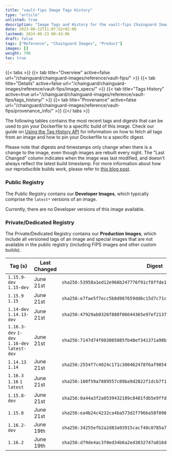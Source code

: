 ```yaml
---
title: "vault-fips Image Tags History"
type: "article"
unlisted: true
description: "Image Tags and History for the vault-fips Chainguard Image"
date: 2023-06-22T11:07:52+02:00
lastmod: 2024-06-23 00:43:06
draft: false
tags: ["Reference", "Chainguard Images", "Product"]
images: []
weight: 700
toc: true
---
```


{{< tabs >}}
{{< tab title="Overview" active=false url="/chainguard/chainguard-images/reference/vault-fips/" >}}
{{< tab title="Details" active=false url="/chainguard/chainguard-images/reference/vault-fips/image_specs/" >}}
{{< tab title="Tags History" active=true url="/chainguard/chainguard-images/reference/vault-fips/tags_history/" >}}
{{< tab title="Provenance" active=false url="/chainguard/chainguard-images/reference/vault-fips/provenance_info/" >}}
{{</ tabs >}}

The following tables contains the most recent tags and digests that can be used to pin your Dockerfile to a specific build of this image. Check our guide on [Using the Tag History API](/chainguard/chainguard-images/using-the-tag-history-api/) for information on how to fetch all tags from an image and how to pin your Dockerfile to a specific digest.

Please note that digests and timestamps only change when there is a change to the image, even though images are rebuilt every night. The "Last Changed" column indicates when the image was last modified, and doesn't always reflect the latest build timestamp. For more information about how our reproducible builds work, please refer to [this blog post](https://www.chainguard.dev/unchained/reproducing-chainguards-reproducible-image-builds).

### Public Registry
The Public Registry contains our **Developer Images**, which typically comprise the `latest*` versions of an image.

Currently, there are no Developer versions of this image available.

### Private/Dedicated Registry
The Private/Dedicated Registry contains our **Production Images**, which include all versioned tags of an image and special images that are not available in the public registry (including FIPS images and other custom builds).

| Tag (s)                                       | Last Changed | Digest                                                                    |
|-----------------------------------------------|--------------|---------------------------------------------------------------------------|
|  `1.15.9-dev` `1.15-dev`                      | June 21st    | `sha256:53958a1ed12e966b247776f91cf8ffde1433c08487a304211a0e2c863f5dc1d7` |
|  `1.15.9` `1.15`                              | June 21st    | `sha256:e7fae5f7ecc5b8d987659dd6c15d7c71cf6d15342788bbae863a45d20664f7f5` |
|  `1.14-dev` `1.14.13-dev`                     | June 21st    | `sha256:47929ab0326f888f06644365e97ef213786f2e92b2ab3825d51c49505bd04ba3` |
|  `1.16.3-dev` `1-dev` `1.16-dev` `latest-dev` | June 21st    | `sha256:7147d74f003005085fb48ef341371a98b493f459614a3dac1fdca2619027be88` |
|  `1.14.13` `1.14`                             | June 21st    | `sha256:2554f7c4024c171c300462478f6af98549c5c8b509fc87807f2497e7fc7572d7` |
|  `1.16.3` `1.16` `1` `latest`                 | June 21st    | `sha256:100f59a7889557c09ba9d2822f1dcb7f175a6fa0972d6d65b0a703b92b30625e` |
|  `1.15.8-dev`                                 | June 21st    | `sha256:0a44a3f2a0539432189c8481fdb5e9ffd569ba8ba7f44c18c7098164680d3724` |
|  `1.15.8`                                     | June 21st    | `sha256:ea4b24c4232ca4ba573d2f796ba58f09611d07d20e9b732e76ecebc490b20642` |
|  `1.16.2-dev`                                 | June 19th    | `sha256:34255efb2a2d83a93915cacf40c0785a7391d6187a481beb82cbb78920e3bf87` |
|  `1.16.2`                                     | June 19th    | `sha256:d79de4ac3f0ed34b6a2ed3832747a816d5a9079f10e3abdba1a29264e2ffe651` |

